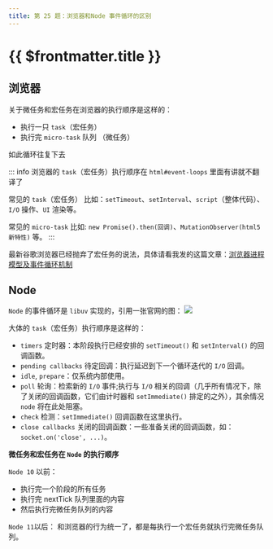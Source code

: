 ```yaml
---
title: 第 25 题：浏览器和Node 事件循环的区别
---
```


# {{ $frontmatter.title }}

## 浏览器

关于微任务和宏任务在浏览器的执行顺序是这样的：

- 执行一只 `task`（宏任务）
- 执行完 `micro-task` 队列 （微任务）

如此循环往复下去

::: info
浏览器的 `task`（宏任务）执行顺序在 `html#event-loops` 里面有讲就不翻译了

常见的 `task`（宏任务） 比如：`setTimeout`、`setInterval`、`script`（整体代码）、 `I/O` 操作、`UI` 渲染等。

常见的 `micro-task` 比如: `new Promise().then(回调)`、`MutationObserver(html5新特性)` 等。
:::

最新谷歌浏览器已经抛弃了宏任务的说法，具体请看我发的这篇文章：[浏览器进程模型及事件循环机制](https://baiwumm.com/p/5zjzugio)

## Node

`Node` 的事件循环是 `libuv` 实现的，引用一张官网的图：
![](https://cdn.baiwumm.com/images/202403/jz1ydw8vve8bq5zx7xqg9f1cyha6yg8w.png)

大体的 `task`（宏任务）执行顺序是这样的：

- `timers` 定时器：本阶段执行已经安排的 `setTimeout()` 和 `setInterval()` 的回调函数。
- `pending callbacks` 待定回调：执行延迟到下一个循环迭代的 `I/O` 回调。
- `idle`, `prepare`：仅系统内部使用。
- `poll` 轮询：检索新的 `I/O` 事件;执行与 `I/O` 相关的回调（几乎所有情况下，除了关闭的回调函数，它们由计时器和 `setImmediate()` 排定的之外），其余情况 `node` 将在此处阻塞。
- `check` 检测：`setImmediate()` 回调函数在这里执行。
- `close callbacks` 关闭的回调函数：一些准备关闭的回调函数，如：`socket.on('close', ...)`。

**微任务和宏任务在 `Node` 的执行顺序**

`Node 10` 以前：

- 执行完一个阶段的所有任务
- 执行完 nextTick 队列里面的内容
- 然后执行完微任务队列的内容

`Node 11`以后：
和浏览器的行为统一了，都是每执行一个宏任务就执行完微任务队列。
